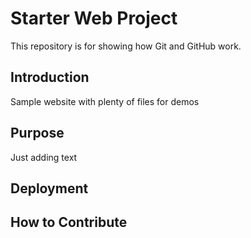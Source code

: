 # Starter Web Project

This repository is for showing how Git and GitHub work.

## Introduction

Sample website with plenty of files for demos

## Purpose
Just adding text
## Deployment

## How to Contribute